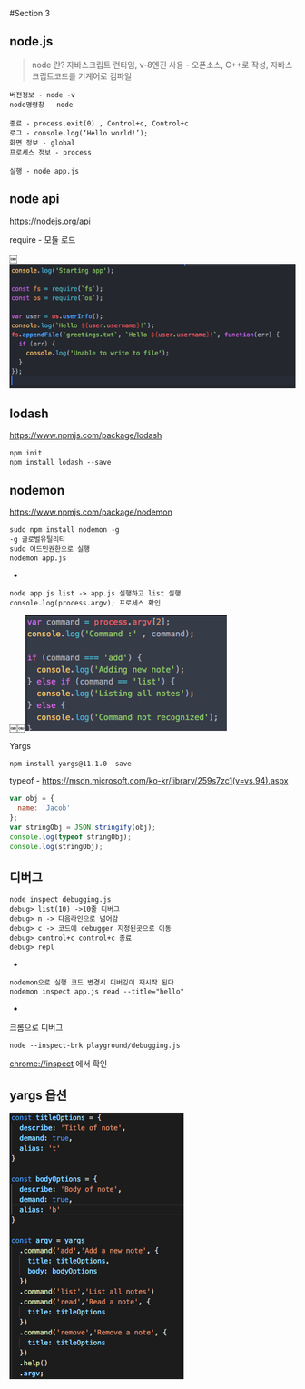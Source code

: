 #Section 3

## node.js

> node 란? 자바스크립트 런타임, v-8엔진 사용 - 오픈소스, C++로 작성, 자바스크립트코드를 기계어로 컴파일

	버전정보 - node -v
	node명령창 - node
	
	종료 - process.exit(0) , Control+c, Control+c
	로그 - console.log(‘Hello world!’);
	화면 정보 - global
	프로세스 정보 - process
	
	실행 - node app.js

## node api
<https://nodejs.org/api>

require - 모듈 로드

￼<img src="./image/code_01.png"/>

## lodash
<https://www.npmjs.com/package/lodash>

	npm init
	npm install lodash --save

## nodemon
<https://www.npmjs.com/package/nodemon>

	sudo npm install nodemon -g
	-g 글로벌유틸리티
	sudo 어드민권한으로 실행
	nodemon app.js
-

	node app.js list -> app.js 실행하고 list 실행
	console.log(process.argv); 프로세스 확인

￼￼<img src="./image/code_02.png"/>

Yargs
	
	npm install yargs@11.1.0 —save


typeof - <https://msdn.microsoft.com/ko-kr/library/259s7zc1(v=vs.94).aspx>

```javascript
var obj = {
  name: 'Jacob'
};
var stringObj = JSON.stringify(obj);
console.log(typeof stringObj);
console.log(stringObj);
```


## 디버그

	node inspect debugging.js
	debug> list(10) ->10줄 디버그
	debug> n -> 다음라인으로 넘어감
	debug> c -> 코드에 debugger 지정된곳으로 이동
	debug> control+c control+c 종료
	debug> repl

-

	nodemon으로 실행 코드 변경시 디버깅이 재시작 된다
	nodemon inspect app.js read --title="hello"
-

크롬으로 디버그
	
	node --inspect-brk playground/debugging.js
<chrome://inspect> 에서 확인

## yargs 옵션

<img src="./image/code_03.png"/>
